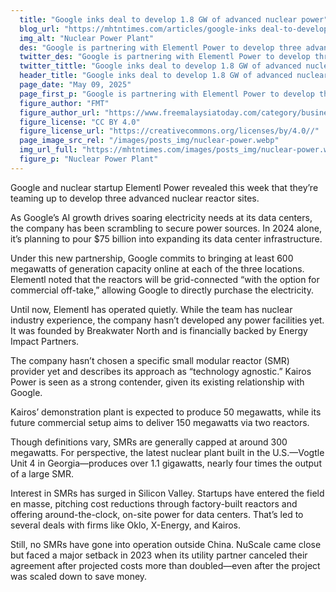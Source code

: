 ```yaml
---
  title: "Google inks deal to develop 1.8 GW of advanced nuclear power"
  blog_url: "https://mhtntimes.com/articles/google-inks deal-to-develop-1.8-gw-of-advanced-nuclear-power"
  img_alt: "Nuclear Power Plant"
  des: "Google is partnering with Elementl Power to develop three advanced nuclear reactor sites, aiming to meet rising AI-driven energy needs with at least 600 MW of power at each location."
  twitter_des: "Google is partnering with Elementl Power to develop three advanced nuclear reactor sites, aiming to meet rising AI-driven energy needs with at least 600 MW of power at each location."
  twitter_tittle: "Google inks deal to develop 1.8 GW of advanced nuclear power"
  header_title: "Google inks deal to develop 1.8 GW of advanced nuclear power"
  page_date: "May 09, 2025"
  page_first_p: "Google is partnering with Elementl Power to develop three advanced nuclear reactor sites, aiming to meet rising AI-driven energy needs with at least 600 MW of power at each location."
  figure_author: "FMT"
  figure_author_url: "https://www.freemalaysiatoday.com/category/business/2024/12/05/openai-chief-believes-musk-will-not-abuse-government-power/"
  figure_license: "CC BY 4.0"
  figure_license_url: "https://creativecommons.org/licenses/by/4.0//"
  page_image_src_rel: "/images/posts_img/nuclear-power.webp"
  img_url_full: "https://mhtntimes.com/images/posts_img/nuclear-power.webp"
  figure_p: "Nuclear Power Plant"
---
```


Google and nuclear startup Elementl Power revealed this week that they’re teaming up to develop three advanced nuclear reactor sites.

As Google’s AI growth drives soaring electricity needs at its data centers, the company has been scrambling to secure power sources. In 2024 alone, it’s planning to pour $75 billion into expanding its data center infrastructure.

Under this new partnership, Google commits to bringing at least 600 megawatts of generation capacity online at each of the three locations. Elementl noted that the reactors will be grid-connected “with the option for commercial off-take,” allowing Google to directly purchase the electricity.

Until now, Elementl has operated quietly. While the team has nuclear industry experience, the company hasn’t developed any power facilities yet. It was founded by Breakwater North and is financially backed by Energy Impact Partners.

The company hasn’t chosen a specific small modular reactor (SMR) provider yet and describes its approach as “technology agnostic.” Kairos Power is seen as a strong contender, given its existing relationship with Google.

Kairos’ demonstration plant is expected to produce 50 megawatts, while its future commercial setup aims to deliver 150 megawatts via two reactors.

Though definitions vary, SMRs are generally capped at around 300 megawatts. For perspective, the latest nuclear plant built in the U.S.—Vogtle Unit 4 in Georgia—produces over 1.1 gigawatts, nearly four times the output of a large SMR.

Interest in SMRs has surged in Silicon Valley. Startups have entered the field en masse, pitching cost reductions through factory-built reactors and offering around-the-clock, on-site power for data centers. That’s led to several deals with firms like Oklo, X-Energy, and Kairos.

Still, no SMRs have gone into operation outside China. NuScale came close but faced a major setback in 2023 when its utility partner canceled their agreement after projected costs more than doubled—even after the project was scaled down to save money.
